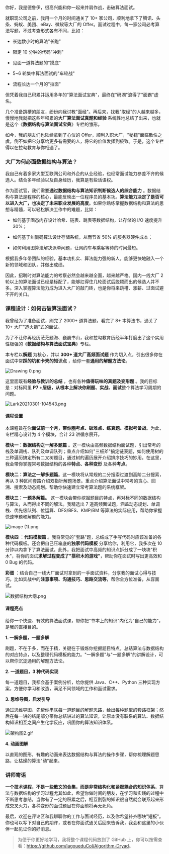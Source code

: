 你好，我是德鲁伊，很高兴能和你一起来并肩作战，击破算法面试。

就职现公司之前，我用一个月的时间通关了 10+ 家公司，顺利地拿下了腾讯、头条、蚂蚁、美团、eBay、微软等大厂的 Offer。面试过程中，每一家公司必考算法写题，不过考查形式各有不同，比如：

* 长达数小时的算法"长跑"

* 限定 10 分钟的代码"冲刺"

* 见面一道算法题的"摸底"

* 5\~6 轮集中算法面试的"车轮战"

* 流程长达一个月的"拉面"

但凭着我自己积累并运用多年的"算法面试宝典"，最终在"码湖"浪得了"面霸"虚名。

几个准备跳槽的朋友，纷纷向我讨教"面经"。再后来，找我"取经"的人越来越多，慢慢地我就把这些年积累的**大厂算法面试真题和经验** 系统性地总结了出来，也就是这个《**数据结构与算法面试宝典**》专栏的雏形。

如今，我的朋友们也陆续拿到了心仪的 Offer，顺利入职大厂，"秘籍"面临散佚之虞，倒不如把它分享给更多有需要的人，将它的价值发挥到极致。于是，这个专栏得以在拉勾教育与你相遇了。

### 大厂为何必面数据结构与算法？

我自己有着多家大型互联网公司和外企的从业经验，也经常面试能力参差不齐的候选人。结合多年经验以及自身经历，我算是有些话语权。

作为面试官，我们需要**通过数据结构与算法知识判断候选人的综合能力** 。数据结构与算法是程序的核心，最能反映出一位程序员的基本功。**算法能力决定了是否可以进入大厂，也决定了未来职业发展的高度**。如果你熟练掌握数据结构和算法的思想与精髓，可以轻松解决工作中的难题，比如：

* 如何基于固态内存设计哈希、链表、跳表等数据结构，让存储的 I/O 速度提升 30%；

* 如何基于纠删码算法设计存储系统，从而节省 50% 的服务器硬件成本；

* 如何利用图算法解决派单问题，让网约车与乘客等待的时间最短。

根据我多年带团队的经验，基本功扎实、算法能力强的新人，能够更快地融入一个新的领域和团队，并做出成绩。

因此，招聘时对算法能力的考察必然会越来越全面，越来越严格。国内一线大厂 2 轮以上的算法面试已经是标配了，能够扛得住几轮面试后脱颖而出的候选人并不多。深入掌握算法能力成为进入大厂的敲门砖，也是你将来跳槽、涨薪、过面试避不开的关口。

### 课程设计：如何击破算法面试？

我曾经为了准备面试，刷完了 2000+ 道算法题，看完了 8+ 本算法书，通关了 10+ 大厂"造火箭"式的面试。

为了不让你再经历茫茫题海、巍巍书山，我和拉勾教育历经半年打磨出了这个实用性极强的《**数据结构与算法面试宝典**》专栏。

本专栏以**解题** 为核心，并以 **300+ 道大厂高频面试题** 作为切入点，引出很多你在面试中常**踩的坑和卡壳的知识点** ，给你一套**通用的解题方法论**。

<Image alt="Drawing 0.png" src="https://s0.lgstatic.com/i/image6/M00/0B/63/Cgp9HWA4iy6AIJf0AAEzoOXFiXk421.png"/>

这里面既有**经验与教训的总结** ，也有各种**值得玩味的真题及变形题** 。我的目标是：对标阿里 **P7 +**层级，从根本上解决你**刷题、实战、面试**整个算法学习周期的问题。

<Image alt="Lark20210301-104543.png" src="https://s0.lgstatic.com/i/image6/M00/0E/3C/Cgp9HWA8VoWAIYe8AABloprC1Ew754.png"/>

#### 课程设置

本课程旨在你**面试前一个月，带你圈考点、破难点、练真题、模拟考备战**。为此，专栏精心设计为 4 个模块，合计 23 讲循序展开。

**模块一：数据结构之一解多题篇** 。这一模块由高频数据结构面试题，引出常考的栈及单调栈、队列及单调队列；重点介绍如何"三板斧"搞定链表题，如何使用树的三种遍历搞定所有二叉树题目，通过树的遍历展开介绍排序技巧的妙用。在这里，我会带你掌握常考数据结构的各种**特点、**各种**变形** 及各种**考点**。

**模块二：算法之一解多题篇**。这一模块将从常规的二分搜索过渡到高阶二分搜索，再从 3 种区间套路介绍双指针解题场景。重点介绍算法面试中常考的贪心、回溯、搜索及动态规划。帮助你快速建立常考算法题的系统框架。

**模块三：一题多解篇。** 这一模块会带你挖掘题目的特点，再对标不同的数据结构与算法，从而得出不同的解法。我精选出 7 道高频面试题，涵盖动态规划、单调栈、优先级队列、位运算、DFS/BFS、KMP/BM 等算法的实际应用，帮助你掌握快速审题和解题的能力。

<Image alt="image (1).png" src="https://s0.lgstatic.com/i/image6/M01/0B/60/CioPOWA4i4eALqeuAADycUHo7RQ846.png"/>

**模块四** ：**代码模板篇** 。我将常见的"套路"题，总结成了手写代码时应该准备的各种代码模板。还会把自己压箱底的**独家代码模板** 分享给你，利用它，我多次在 10 分钟以内拿下了算法面试。此外，我把面试中高频的知识点拆分成了一块块"积木"，将你的面试**求解过程变成了"搭积木的游戏"**，帮助你在面试时写出更高效和 0 Bug 的代码。

**彩蛋** ：结合自己一线大厂面试时拿到的一手面试资料，分享我的面试心得与技巧，比如实战中的**注意事项、沟通技巧、思路交流等**，帮你全方位准备，从容面试。

<Image alt="数据结构大纲.png" src="https://s0.lgstatic.com/i/image6/M01/0E/31/CioPOWA8Ub6ACIKEAAOsumaNc2Q931.png"/>

#### 课程亮点

给你一个快速、有效的算法面试课，带你把"书本上的知识"内化为"自己的能力"，是我的直接目的。

**1. 一解多题，一题多解**

刷题，不在于多，而在于精，关键在于锻炼你挖掘题目特点，总结算法与数据结构的对应特点，以及整理代码模板的能力。"一解多题"与"一题多解"的讲解设计，可以帮你沉淀通用的解题方法论。

**2. 一道题目，3 种代码实现**

每一道题目，我都会基于案例分析，给你提供 Java、C++、Python 三种实现方案，方便你学习和改造，满足不同领域的工作和面试需求。

**3. 思维导图，启发引导**

通过思维导图，先帮你串联每一道题目的解题思路，给出每种题型的套路框架；然后在每一讲的结尾部分带你总结讲过的算法知识，让原本没有联系的算法、数据结构知识相互之间产生化学反应，巩固你的算法知识体系。

<Image alt="架构图2.gif" src="https://s0.lgstatic.com/i/image6/M01/0B/63/Cgp9HWA4i-OAYtk5AB4Sp3ioM0s739.gif"/>

**4. 动画图解**

以直观的图形，有趣的动画来表达数据结构与算法的操作步骤，帮你梳理解题思路，让枯燥的算法"动"起来。

### 讲师寄语

**一个技术课程，不是一些散文的合集，而是非常结构化和紧密耦合的知识体系**。算法与数据结构的学习过程尤其如此，希望你做时间的朋友，在学习和实践的过程中不断思考总结，当你有了一定的积累之后，相互割裂的知识很自然就会联系起来形成交叉火力，各种变形的面试题目在你面前将再无死角。

最后，欢迎在评论区和我聊聊你的工作与面试经历，以及你希望补齐哪块"短板"。你也可以写下对自己的期许，或者在你面试通关后回来告诉我，我会和这里的小伙伴一起见证你的好消息。
> 为便于你更好地学习，我将整个课程代码放到了 GitHub 上，你可以按需查看：<https://github.com/lagoueduCol/Algorithm-Dryad>。
